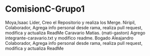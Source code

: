 # ComisionC-Grupo1
Moya,Isaac			Lider, Creo el Repositorio y realiza los Merge.
Niripil,        Colaborador, Agrega info personal desde rama, realiza pull request, modifica y actualiza ReadMe
Caravario Matias. (mati-gaston) Agrego integrante-caravario.txt y modifico readme.
Bogado Aleajandro    Colaborador, Agrega info personal desde rama, realiza pull request, modifica y actualiza ReadMe